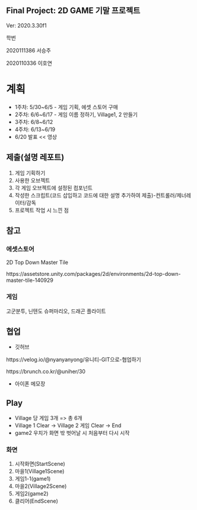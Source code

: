 ## Final Project: 2D GAME 기말 프로젝트
Ver: 2020.3.30f1

학번
<p>2020111386 서승주</p>
<p>2020110336 이호연</p>

# 계획
- 1주차: 5/30~6/5 - 게임 기획, 에셋 스토어 구매
- 2주차: 6/6~6/17 - 게임 이름 정하기, Village1, 2 만들기
- 3주차: 6/8~6/12
- 4주차: 6/13~6/19
- 6/20 발표 << 영상

## 제출(설명 레포트)
1. 게임 기획하기
2. 사용한 오브젝트
3. 각 게임 오브젝트에 설정된 컴포넌트
4. 작성한 스크립트(코드 삽입하고 코드에 대한 설명 추가하여 제출)-컨트롤러/제너레이터/감독
5. 프로젝트 작업 시 느낀 점

## 참고 
### 에셋스토어
2D Top Down Master Tile
<p>https://assetstore.unity.com/packages/2d/environments/2d-top-down-master-tile-140929</p>

### 게임 
고군분투, 닌텐도 슈퍼마리오, 드래곤 플라이트

## 협업
- 깃허브
<p>https://velog.io/@nyanyanyong/유니티-GIT으로-협업하기</p>
<p>https://brunch.co.kr/@uniher/30</p>

- 아이폰 메모장

## Play
- Village 당 게임 3개 => 총 6개
- Village 1 Clear -> Village 2 게임 Clear -> End
- game2 우치가 화면 밖 벗어날 시 처음부터 다시 시작


### 화면
1. 시작화면(StartScene)
2. 마을1(Village1Scene)
3. 게임1-1(game1)
4. 마을2(Village2Scene)
5. 게임2(game2)
6. 클리어(EndScene)




